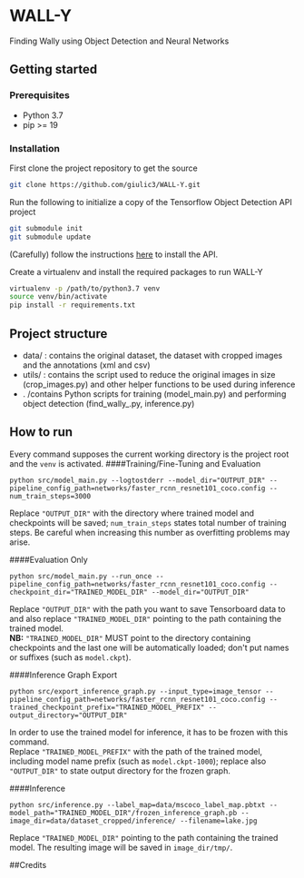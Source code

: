 # WALL-Y
Finding Wally using Object Detection and Neural Networks

## Getting started

### Prerequisites
* Python 3.7
* pip >= 19

### Installation
First clone the project repository to get the source
```bash
git clone https://github.com/giulic3/WALL-Y.git
```

Run the following to initialize a copy of the Tensorflow Object Detection API project

```bash
git submodule init
git submodule update
```

(Carefully) follow the instructions [here](https://github.com/tensorflow/models/blob/master/research/object_detection/g3doc/installation.md) to install the API.

Create a virtualenv and install the required packages to run WALL-Y

```bash
virtualenv -p /path/to/python3.7 venv
source venv/bin/activate
pip install -r requirements.txt

```

## Project structure
* data/ : contains the original dataset, the dataset with cropped images and the annotations (xml and csv)
* utils/ : contains the script used to reduce the original images in size (crop_images.py) and other helper functions to be used during inference
* . /contains Python scripts for training (model_main.py) and performing object detection (find_wally_.py, inference.py)

## How to run
Every command supposes the current working directory is the project root and the `venv` is activated.
####Training/Fine-Tuning and Evaluation
```
python src/model_main.py --logtostderr --model_dir="OUTPUT_DIR" --pipeline_config_path=networks/faster_rcnn_resnet101_coco.config --num_train_steps=3000
```
Replace `"OUTPUT_DIR"` with the directory where trained model and checkpoints will be saved; `num_train_steps` states total number of training steps. Be careful when increasing this number as overfitting problems may arise.

####Evaluation Only
```
python src/model_main.py --run_once --pipeline_config_path=networks/faster_rcnn_resnet101_coco.config --checkpoint_dir="TRAINED_MODEL_DIR" --model_dir="OUTPUT_DIR"
```
Replace `"OUTPUT_DIR"` with the path you want to save Tensorboard data to and also replace `"TRAINED_MODEL_DIR"` pointing to the path containing the trained model.  
**NB:** `"TRAINED_MODEL_DIR"` MUST point to the directory containing checkpoints and the last one will be automatically loaded; don't put names or suffixes (such as `model.ckpt`).

####Inference Graph Export
```
python src/export_inference_graph.py --input_type=image_tensor --pipeline_config_path=networks/faster_rcnn_resnet101_coco.config --trained_checkpoint_prefix="TRAINED_MODEL_PREFIX" --output_directory="OUTPUT_DIR"
```
In order to use the trained model for inference, it has to be frozen with this command.  
Replace `"TRAINED_MODEL_PREFIX"` with the path of the trained model, including model name prefix (such as `model.ckpt-1000`); replace also `"OUTPUT_DIR"` to state output directory for the frozen graph.

####Inference
```
python src/inference.py --label_map=data/mscoco_label_map.pbtxt --model_path="TRAINED_MODEL_DIR"/frozen_inference_graph.pb --image_dir=data/dataset_cropped/inference/ --filename=lake.jpg
```
Replace `"TRAINED_MODEL_DIR"` pointing to the path containing the trained model. The resulting image will be saved in `image_dir/tmp/`.

##Credits